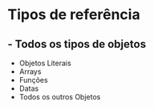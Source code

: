 # Tipos de referência

## - Todos os tipos de objetos
- Objetos Literais
- Arrays
- Funções
- Datas
- Todos os outros Objetos
